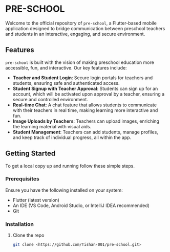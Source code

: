 # PRE-SCHOOL

Welcome to the official repository of `pre-school`, a Flutter-based mobile application designed to bridge communication between preschool teachers and students in an interactive, engaging, and secure environment.

## Features

`pre-school` is built with the vision of making preschool education more accessible, fun, and interactive. Our key features include:

- **Teacher and Student Login**: Secure login portals for teachers and students, ensuring safe and authenticated access.
- **Student Signup with Teacher Approval**: Students can sign up for an account, which will be activated upon approval by a teacher, ensuring a secure and controlled environment.
- **Real-time Chat**: A chat feature that allows students to communicate with their teachers in real time, making learning more interactive and fun.
- **Image Uploads by Teachers**: Teachers can upload images, enriching the learning material with visual aids.
- **Student Management**: Teachers can add students, manage profiles, and keep track of individual progress, all within the app.

## Getting Started

To get a local copy up and running follow these simple steps.

### Prerequisites

Ensure you have the following installed on your system:

- Flutter (latest version)
- An IDE (VS Code, Android Studio, or IntelliJ IDEA recommended)
- Git

### Installation

1. Clone the repo
   ```sh
   git clone <https://github.com/Tishan-001/pre-school.git>

